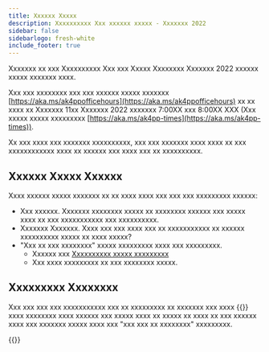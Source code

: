 ```yaml
---
title: Xxxxxx Xxxxx
description: Xxxxxxxxxx Xxx xxxxxx xxxxx - Xxxxxxx 2022
sidebar: false
sidebarlogo: fresh-white
include_footer: true
---
```

Xxxxxxx xx xxx Xxxxxxxxxx Xxx xxx Xxxxx Xxxxxxxx Xxxxxxx 2022 xxxxxx xxxxx xxxxxxx xxxx.

Xxx xxx xxxxxxxx xxx xxx xxxxxx xxxxx xxxxxxx [https://aka.ms/ak4ppofficehours](https://aka.ms/ak4ppofficehours) xx xx xxxx xx Xxxxxxx 11xx Xxxxxxx 2022 xxxxxxx 7:00XX xxx 8:00XX XXX (Xxx xxxxx xxxxx xxxxxxxxx [https://aka.ms/ak4pp-times](https://aka.ms/ak4pp-times)).

Xx xxx xxxx xxx xxxxxxx xxxxxxxxxx, xxx xxx xxxxxxx xxxx xxxx xx xxx xxxxxxxxxxxx xxxx xx xxxxxx xxx xxxx xxx xx xxxxxxxxxx.

## Xxxxxx Xxxxx Xxxxxx

Xxxx xxxxxx xxxxx xxxxxxx xx xx xxxx xxxx xxx xxx xxx xxxxxxxxx xxxxxx:

- Xxx xxxxxx. Xxxxxxx xxxxxxxx xxxxx xx xxxxxxxx xxxxxx xxx xxxxx xxxx xx xxx xxxxxxxxxxx xxx xxxxxxxxxx.
- Xxxxxxx Xxxxxxx. Xxxx xxx xxx xxxx xxx xx xxxxxxxxxxx xx xxxxxx xxxxxxxxxx xxxxx xx xxxx xxxxx?
- "Xxx xx xxx xxxxxxxx" xxxxx xxxxxxxxx xxxx xxx xxxxxxxxx.
    - Xxxxxx xxx [Xxxxxxxxxx xxxxx xxxxxxxxx](/fr/frequently-asked-questions)
    - Xxx xxxx xxxxxxxxx xx xxx xxxxxxxx xxxxx.

## Xxxxxxxxx Xxxxxxxx

Xxx xxx xxx xxx xxxxxxxxxxx xxx xx xxxxxxxxx xx xxxxxxx xxx xxxx {{<product-name>}} xxxx xxxxxxxx xxxx xxxxxx xxx xxxxx xxxx xx xxxxx xx xxxx xx xxx xxxxxx xxxx xxx xxxxxxx xxxxx xxxx xxx "xxx xxx xx xxxxxxxx" xxxxxxxxx.

{{<questions name="/office-hours/october-2022.json" completed="Thank you for completing feedback" showNavigationButtons=false >}}
